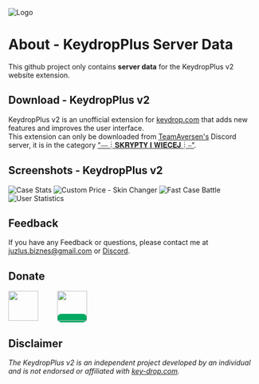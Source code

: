 
![Logo](https://github.com/Juzlus/KeydropPlus/blob/main/data/icons/Keydrop%2BServer_Icon.png?raw=true)


# About - KeydropPlus Server Data

This github project only contains **server data** for the KeydropPlus v2 website extension. 


## Download - KeydropPlus v2

KeydropPlus v2 is an unofficial extension for [keydrop.com](https://key-drop.com/) that adds new features and improves the user interface.
<br>
This extension can only be downloaded from [TeamAversen's](https://discord.gg/6XS4AXRKSB) Discord server, it is in the category ["⎯⎯┊𝐒𝐊𝐑𝐘𝐏𝐓𝐘 𝐈 𝐖𝐈𝐄𝐂𝐄𝐉┊⎯"](https://discord.com/channels/345932678647775232/1097920187040284712).


## Screenshots - KeydropPlus v2

![Case Stats](https://media.discordapp.net/attachments/888958910621429832/1122657619769823302/image.png?width=1174&height=657)
![Custom Price - Skin Changer](https://media.discordapp.net/attachments/888958910621429832/1122657243159072808/image.png?width=1151&height=656)
![Fast Case Battle](https://media.discordapp.net/attachments/888958910621429832/1122656999822348288/image.png?width=1260&height=571)
![User Statistics](https://media.discordapp.net/attachments/888958910621429832/1122657464324739252/image.png?width=1089&height=657)


## Feedback

If you have any Feedback or questions, please contact me at juzlus.biznes@gmail.com or [Discord](https://discordapp.com/users/284780352042434570).


## Donate
<span>
  <a href="https://www.buymeacoffee.com/juzlus" target="_blank" alt="buymeacoffee" style="width: 40%; text-decoration: none; margin-right: 20px;">
    <img src="https://www.codehim.com/wp-content/uploads/2022/09/bmc-button-640x180.png" style="height: 60px;">
  </a>
  <a>⠀</a>
  <a href="https://buycoffee.to/juzlus" target="_blank" alt="buycoffee" style="text-decoration: none; width: 40%; background-color: rgb(0, 169, 98);border-radius: 10px;">
    <img src="https://buycoffee.to/btn/buycoffeeto-btn-primary.svg" style="height: 60px">
  </a>
</span>


## Disclaimer

_The KeydropPlus v2 is an independent project developed by an individual and is not endorsed or affiliated with [key-drop.com](https://key-drop.com/)._

